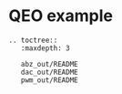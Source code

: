 # QEO example

```{eval-rst}
.. toctree::
   :maxdepth: 3

   abz_out/README
   dac_out/README
   pwm_out/README

```